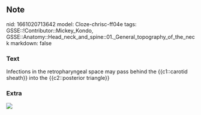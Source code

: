 ## Note
nid: 1661020713642
model: Cloze-chrisc-ff04e
tags: GSSE::!Contributor::Mickey_Kondo, GSSE::Anatomy::Head_neck_and_spine::01._General_topography_of_the_neck
markdown: false

### Text
Infections in the retropharyngeal space may pass behind the {{c1::carotid sheath}} into the {{c2::posterior triangle}}

### Extra
<img src="paste-c2255ed3276536db06f93ed6cfee1b50d0f13930.jpg">
